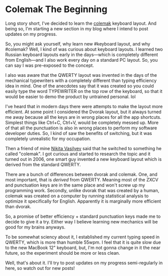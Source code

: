 # Colemak The Beginning

Long story short, I've decided to learn the [colemak](http://colemak.com)
keyboard layout. And being so, I'm starting a new section in my blog where I
intend to post updates on my progress.

So, you might ask yourself, why learn new #keyboard layout, and why #colemak?
Well, I kind of was curious about keyboard layouts. I learned two Russian keyboard
layouts early in the days—which is completely different from English—and I also
work every day on a standard PC layout. So, you can say I was pre-exposed to
the concept.

I also was aware that the QWERTY layout was invented in the days of the mechanical
typewriters with a completely different than typing efficiency idea in mind.
One of the anecdotes say that it was created so you could easily type the word
TYPEWRITER on the top row of the keyboard, so that it would be easier to demo
the product by untrained personal. lol

I've heard that in modern days there were attempts to make the layout more
efficient. At some point I considered the Dvorak layout, but it always turned
me away because all the keys are in wrong places for all the app shortcuts.
Simplest things like Ctrl+C, Ctrl+V, would be completely messed up. More of that
all the punctuation is also in wrong places to perform my software developer
duties. So, I kind of saw the benefits of switching, but it was completely
unrealistic for my occupation.

Then a friend of mine [Nikita Vasilyev](https://twitter.com/elv1s) said that
he switched to something he called "colemak". I got curious and started to research
the topic and it turned out in 2006, one smart guy invented a new keyboard
layout which is derived from the standard QWERTY.

There are a bunch of differences between dvorak and colemak. One, and most important,
that is _derived_ from QWERTY. Meaning most of the ZXCV and punctuation keys
are in the same place and won't screw up my programming work. Secondly, unlike
dvorak that was created by a human, colemak was created on a computer by running
statistical analysis to optimize it specifically for English. Apparently it is
marginally more efficient than dvorak.

So, a promise of better efficiency + standard punctuation keys made me to decide
to give it a try. Either way I believe learning new mechanics will be good for
my brains anyways.

To be somewhat sciency about it, I established my current typing speed in QWERTY,
which is more than humble 55wpm. I feel that it is quite slow due to the new
MacBook 12" keyboard, but, I'm not gonna change in it the near future, so the
experiment should be more or less clean.

Well, that's about it. I'll try to post updates on my progress semi-regularly
in here, so watch out for new posts!
